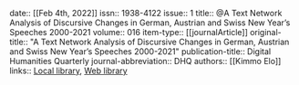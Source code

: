 date:: [[Feb 4th, 2022]]
issn:: 1938-4122
issue:: 1
title:: @A Text Network Analysis of Discursive Changes in German, Austrian and Swiss New Year’s Speeches 2000-2021
volume:: 016
item-type:: [[journalArticle]]
original-title:: "A Text Network Analysis of Discursive Changes in German, Austrian and Swiss New Year’s Speeches 2000-2021"
publication-title:: Digital Humanities Quarterly
journal-abbreviation:: DHQ
authors:: [[Kimmo Elo]]
links:: [Local library](zotero://select/groups/2386895/items/2CSR736V), [Web library](https://www.zotero.org/groups/2386895/items/2CSR736V)
